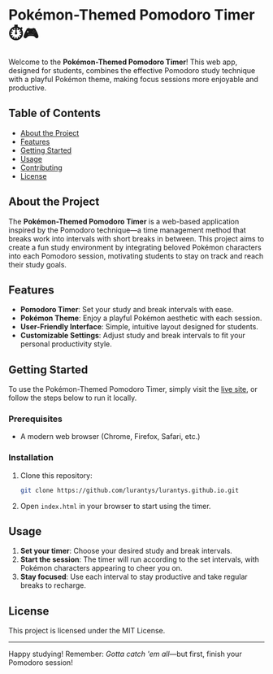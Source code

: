 
# Pokémon-Themed Pomodoro Timer ⏱️🎮

Welcome to the **Pokémon-Themed Pomodoro Timer**! This web app, designed for students, combines the effective Pomodoro study technique with a playful Pokémon theme, making focus sessions more enjoyable and productive.

## Table of Contents
- [About the Project](#about-the-project)
- [Features](#features)
- [Getting Started](#getting-started)
- [Usage](#usage)
- [Contributing](#contributing)
- [License](#license)

## About the Project
The **Pokémon-Themed Pomodoro Timer** is a web-based application inspired by the Pomodoro technique—a time management method that breaks work into intervals with short breaks in between. This project aims to create a fun study environment by integrating beloved Pokémon characters into each Pomodoro session, motivating students to stay on track and reach their study goals.

## Features
- **Pomodoro Timer**: Set your study and break intervals with ease.
- **Pokémon Theme**: Enjoy a playful Pokémon aesthetic with each session.
- **User-Friendly Interface**: Simple, intuitive layout designed for students.
- **Customizable Settings**: Adjust study and break intervals to fit your personal productivity style.

## Getting Started
To use the Pokémon-Themed Pomodoro Timer, simply visit the [live site](https://lurantys.github.io/PokeDoro), or follow the steps below to run it locally.

### Prerequisites
- A modern web browser (Chrome, Firefox, Safari, etc.)

### Installation
1. Clone this repository:
   ```bash
   git clone https://github.com/lurantys/lurantys.github.io.git
   ```
2. Open `index.html` in your browser to start using the timer.

## Usage
1. **Set your timer**: Choose your desired study and break intervals.
2. **Start the session**: The timer will run according to the set intervals, with Pokémon characters appearing to cheer you on.
3. **Stay focused**: Use each interval to stay productive and take regular breaks to recharge.


## License
This project is licensed under the MIT License.

---

Happy studying! Remember: *Gotta catch 'em all*—but first, finish your Pomodoro session!
